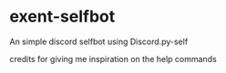 # exent-selfbot
An simple discord selfbot using Discord.py-self

credits for giving me inspiration on the help commands
